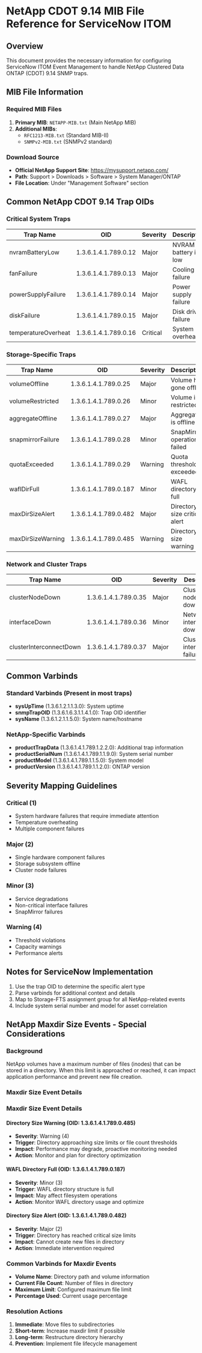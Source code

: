 # NetApp CDOT 9.14 MIB File Reference for ServiceNow ITOM

## Overview
This document provides the necessary information for configuring ServiceNow ITOM Event Management to handle NetApp Clustered Data ONTAP (CDOT) 9.14 SNMP traps.

## MIB File Information

### Required MIB Files
1. **Primary MIB**: `NETAPP-MIB.txt` (Main NetApp MIB)
2. **Additional MIBs**: 
   - `RFC1213-MIB.txt` (Standard MIB-II)
   - `SNMPv2-MIB.txt` (SNMPv2 standard)

### Download Source
- **Official NetApp Support Site**: https://mysupport.netapp.com/
- **Path**: Support > Downloads > Software > System Manager/ONTAP
- **File Location**: Under "Management Software" section

## Common NetApp CDOT 9.14 Trap OIDs

### Critical System Traps
| Trap Name | OID | Severity | Description |
|-----------|-----|----------|-------------|
| nvramBatteryLow | 1.3.6.1.4.1.789.0.12 | Major | NVRAM battery is low |
| fanFailure | 1.3.6.1.4.1.789.0.13 | Major | Cooling fan failure |
| powerSupplyFailure | 1.3.6.1.4.1.789.0.14 | Major | Power supply failure |
| diskFailure | 1.3.6.1.4.1.789.0.15 | Major | Disk drive failure |
| temperatureOverheat | 1.3.6.1.4.1.789.0.16 | Critical | System overheating |

### Storage-Specific Traps
| Trap Name | OID | Severity | Description |
|-----------|-----|----------|-------------|
| volumeOffline | 1.3.6.1.4.1.789.0.25 | Major | Volume has gone offline |
| volumeRestricted | 1.3.6.1.4.1.789.0.26 | Minor | Volume is restricted |
| aggregateOffline | 1.3.6.1.4.1.789.0.27 | Major | Aggregate is offline |
| snapmirrorFailure | 1.3.6.1.4.1.789.0.28 | Minor | SnapMirror operation failed |
| quotaExceeded | 1.3.6.1.4.1.789.0.29 | Warning | Quota threshold exceeded |
| waflDirFull | 1.3.6.1.4.1.789.0.187 | Minor | WAFL directory is full |
| maxDirSizeAlert | 1.3.6.1.4.1.789.0.482 | Major | Directory size critical alert |
| maxDirSizeWarning | 1.3.6.1.4.1.789.0.485 | Warning | Directory size warning |

### Network and Cluster Traps
| Trap Name | OID | Severity | Description |
|-----------|-----|----------|-------------|
| clusterNodeDown | 1.3.6.1.4.1.789.0.35 | Major | Cluster node is down |
| interfaceDown | 1.3.6.1.4.1.789.0.36 | Minor | Network interface is down |
| clusterInterconnectDown | 1.3.6.1.4.1.789.0.37 | Major | Cluster interconnect failure |

## Common Varbinds

### Standard Varbinds (Present in most traps)
- **sysUpTime** (1.3.6.1.2.1.1.3.0): System uptime
- **snmpTrapOID** (1.3.6.1.6.3.1.1.4.1.0): Trap OID identifier
- **sysName** (1.3.6.1.2.1.1.5.0): System name/hostname

### NetApp-Specific Varbinds
- **productTrapData** (1.3.6.1.4.1.789.1.2.2.0): Additional trap information
- **productSerialNum** (1.3.6.1.4.1.789.1.1.9.0): System serial number
- **productModel** (1.3.6.1.4.1.789.1.1.5.0): System model
- **productVersion** (1.3.6.1.4.1.789.1.1.2.0): ONTAP version

## Severity Mapping Guidelines

### Critical (1)
- System hardware failures that require immediate attention
- Temperature overheating
- Multiple component failures

### Major (2)
- Single hardware component failures
- Storage subsystem offline
- Cluster node failures

### Minor (3)
- Service degradations
- Non-critical interface failures
- SnapMirror failures

### Warning (4)
- Threshold violations
- Capacity warnings
- Performance alerts

## Notes for ServiceNow Implementation
1. Use the trap OID to determine the specific alert type
2. Parse varbinds for additional context and details
3. Map to Storage-FTS assignment group for all NetApp-related events
4. Include system serial number and model for asset correlation

## NetApp Maxdir Size Events - Special Considerations

### Background
NetApp volumes have a maximum number of files (inodes) that can be stored in a directory. When this limit is approached or reached, it can impact application performance and prevent new file creation.

### Maxdir Size Event Details

### Maxdir Size Event Details

#### Directory Size Warning (OID: 1.3.6.1.4.1.789.0.485)
- **Severity**: Warning (4)
- **Trigger**: Directory approaching size limits or file count thresholds
- **Impact**: Performance may degrade, proactive monitoring needed
- **Action**: Monitor and plan for directory optimization

#### WAFL Directory Full (OID: 1.3.6.1.4.1.789.0.187)
- **Severity**: Minor (3)
- **Trigger**: WAFL directory structure is full
- **Impact**: May affect filesystem operations
- **Action**: Monitor WAFL directory usage and optimize

#### Directory Size Alert (OID: 1.3.6.1.4.1.789.0.482)
- **Severity**: Major (2)
- **Trigger**: Directory has reached critical size limits
- **Impact**: Cannot create new files in directory
- **Action**: Immediate intervention required

### Common Varbinds for Maxdir Events
- **Volume Name**: Directory path and volume information
- **Current File Count**: Number of files in directory
- **Maximum Limit**: Configured maximum file limit
- **Percentage Used**: Current usage percentage

### Resolution Actions
1. **Immediate**: Move files to subdirectories
2. **Short-term**: Increase maxdir limit if possible
3. **Long-term**: Restructure directory hierarchy
4. **Prevention**: Implement file lifecycle management